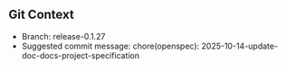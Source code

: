 ## Git Context

- Branch: release-0.1.27
- Suggested commit message: chore(openspec): 2025-10-14-update-doc-docs-project-specification
